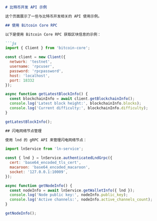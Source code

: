 ```markdown
# 比特币开发 API 示例

这个页面展示了一些与比特币开发相关的 API 使用示例。

## 使用 Bitcoin Core RPC

以下是使用 Bitcoin Core RPC 获取区块信息的示例：

```js
import { Client } from 'bitcoin-core';

const client = new Client({
  network: 'testnet',
  username: 'rpcuser',
  password: 'rpcpassword',
  host: 'localhost',
  port: 18332
});

async function getLatestBlockInfo() {
  const blockchainInfo = await client.getBlockchainInfo();
  console.log('Latest block height:', blockchainInfo.blocks);
  console.log('Current difficulty:', blockchainInfo.difficulty);
}

getLatestBlockInfo();

## 闪电网络节点管理

使用 lnd 的 gRPC API 来管理闪电网络节点：

import lnService from 'ln-service';

const { lnd } = lnService.authenticatedLndGrpc({
  cert: 'base64_encoded_tls_cert',
  macaroon: 'base64_encoded_macaroon',
  socket: '127.0.0.1:10009',
});

async function getNodeInfo() {
  const nodeInfo = await lnService.getWalletInfo({ lnd });
  console.log('Node public key:', nodeInfo.public_key);
  console.log('Active channels:', nodeInfo.active_channels_count);
}

getNodeInfo();